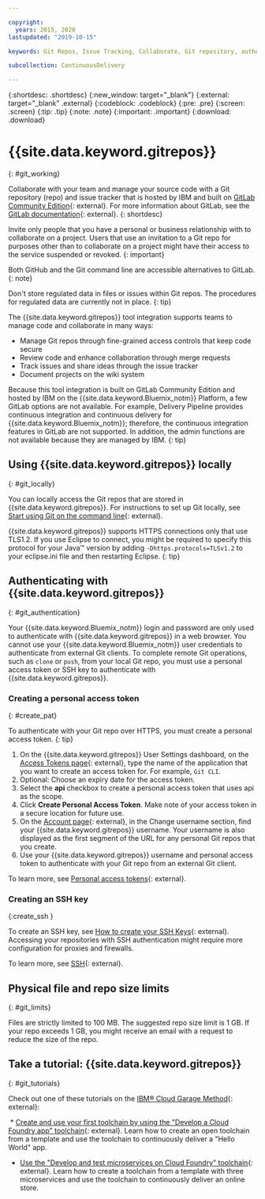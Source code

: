 ```yaml
---

copyright:
  years: 2015, 2020
lastupdated: "2019-10-15"

keywords: Git Repos, Issue Tracking, Collaborate, Git repository, authentication, personal access token, SSH key

subcollection: ContinuousDelivery

---
```


{:shortdesc: .shortdesc}
{:new_window: target="_blank"}
{:external: target="_blank" .external}
{:codeblock: .codeblock}
{:pre: .pre}
{:screen: .screen}
{:tip: .tip}
{:note: .note}
{:important: .important}
{:download: .download}

# {{site.data.keyword.gitrepos}}
{: #git_working}

Collaborate with your team and manage your source code with a Git repository (repo) and issue tracker that is hosted by IBM and built on [GitLab Community Edition](https://about.gitlab.com/){: external}. For more information about GitLab, see the [GitLab documentation](https://us-south.git.cloud.ibm.com/help){: external}.
{: shortdesc}

Invite only people that you have a personal or business relationship with to collaborate on a project. Users that use an invitation to a Git repo for purposes other than to collaborate on a project might have their access to the service suspended or revoked.
{: important}

Both GitHub and the Git command line are accessible alternatives to GitLab.
{: note}

Don't store regulated data in files or issues within Git repos. The procedures for regulated data are currently not in place.
{: tip}

The {{site.data.keyword.gitrepos}} tool integration supports teams to manage code and collaborate in many ways:
   * Manage Git repos through fine-grained access controls that keep code secure
   * Review code and enhance collaboration through merge requests
   * Track issues and share ideas through the issue tracker
   * Document projects on the wiki system

Because this tool integration is built on GitLab Community Edition and hosted by IBM on the {{site.data.keyword.Bluemix_notm}} Platform, a few GitLab options are not available. For example, Delivery Pipeline provides continuous integration and continuous delivery for {{site.data.keyword.Bluemix_notm}}; therefore, the continuous integration features in GitLab are not supported. In addition, the admin functions are not available because they are managed by IBM.
{: tip}


## Using {{site.data.keyword.gitrepos}} locally
{: #git_locally}

You can locally access the Git repos that are stored in {{site.data.keyword.gitrepos}}. For instructions to set up Git locally, see [Start using Git on the command line](https://us-south.git.cloud.ibm.com/help/gitlab-basics/start-using-git){: external}.

{{site.data.keyword.gitrepos}} supports HTTPS connections only that use TLS1.2. If you use Eclipse to connect, you might be required to specify this protocol for your Java&trade; version by adding `-Dhttps.protocols=TLSv1.2` to your eclipse.ini file and then restarting Eclipse.
{: tip}

## Authenticating with {{site.data.keyword.gitrepos}}
{: #git_authentication}

Your {{site.data.keyword.Bluemix_notm}} login and password are only used to authenticate with {{site.data.keyword.gitrepos}} in a web browser. You cannot use your {{site.data.keyword.Bluemix_notm}} user credentials to authenticate from external Git clients. To complete remote Git operations, such as `clone` or `push`, from your local Git repo, you must use a personal access token or SSH key to authenticate with {{site.data.keyword.gitrepos}}.

### Creating a personal access token
{: #create_pat}

To authenticate with your Git repo over HTTPS, you must create a personal access token.
{: tip}

1. On the {{site.data.keyword.gitrepos}} User Settings dashboard, on the [Access Tokens page](https://us-south.git.cloud.ibm.com/profile/personal_access_tokens){: external}, type the name of the application that you want to create an access token for. For example, `Git CLI`.
1. Optional: Choose an expiry date for the access token.
1. Select the **api** checkbox to create a personal access token that uses api as the scope.
1. Click **Create Personal Access Token**. Make note of your access token in a secure location for future use.
1. On the [Account page](https://us-south.git.cloud.ibm.com/profile/account){: external}, in the Change username section, find your {{site.data.keyword.gitrepos}} username. Your username is also displayed as the first segment of the URL for any personal Git repos that you create.
1. Use your {{site.data.keyword.gitrepos}} username and personal access token to authenticate with your Git repo from an external Git client.

To learn more, see [Personal access tokens](https://us-south.git.cloud.ibm.com/help/api/README.html#personal-access-tokens){: external}.

### Creating an SSH key  
{:create_ssh }

To create an SSH key, see [How to create your SSH Keys](https://us-south.git.cloud.ibm.com/help/gitlab-basics/create-your-ssh-keys){: external}. Accessing your repositories with SSH authentication might require more configuration for proxies and firewalls.

To learn more, see [SSH](https://us-south.git.cloud.ibm.com/help/ssh/README){: external}.

## Physical file and repo size limits
{: #git_limits}

Files are strictly limited to 100 MB. The suggested repo size limit is 1 GB. If your repo exceeds 1 GB, you might receive an email with a request to reduce the size of the repo.

## Take a tutorial: {{site.data.keyword.gitrepos}}
{: #git_tutorials}

Check out one of these tutorials on the [IBM&reg; Cloud Garage Method](https://www.ibm.com/cloud/garage){: external}:

  * [Create and use your first toolchain by using the "Develop a Cloud Foundry app" toolchain](https://www.ibm.com/cloud/garage/tutorials/introduce-develop-cloud-foundry-app-toolchain){: external}. Learn how to create an open toolchain from a template and use the toolchain to continuously deliver a "Hello World" app.

  * [Use the "Develop and test microservices on Cloud Foundry" toolchain](https://www.ibm.com/cloud/garage/tutorials/use-develop-test-microservices-on-cloud-foundry-toolchain){: external}. Learn how to create a toolchain from a template with three microservices and use the toolchain to continuously deliver an online store.

